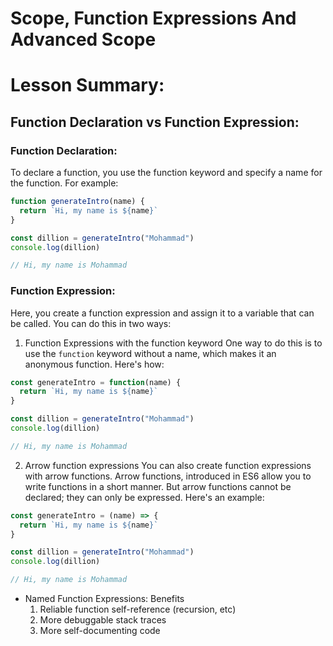 # Scope, Function Expressions And Advanced Scope 
# Lesson Summary:
## Function Declaration vs Function Expression:
### Function Declaration:
To declare a function, you use the function keyword and specify a name for the function. For example:
```javascript
function generateIntro(name) {
  return `Hi, my name is ${name}`
}

const dillion = generateIntro("Mohammad")
console.log(dillion)

// Hi, my name is Mohammad
```
### Function Expression:
Here, you create a function expression and assign it to a variable that can be called. You can do this in two ways:
1.  Function Expressions with the function keyword
One way to do this is to use the `function` keyword without a name, which makes it an anonymous function. Here's how:
```javascript
const generateIntro = function(name) {
  return `Hi, my name is ${name}`
}

const dillion = generateIntro("Mohammad")
console.log(dillion)

// Hi, my name is Mohammad
```
2.  Arrow function expressions
You can also create function expressions with arrow functions. Arrow functions, introduced in ES6 allow you to write functions in a short manner.
But arrow functions cannot be declared; they can only be expressed. Here's an example:
```javascript
const generateIntro = (name) => {
  return `Hi, my name is ${name}`
}

const dillion = generateIntro("Mohammad")
console.log(dillion)

// Hi, my name is Mohammad
```
* Named Function Expressions: Benefits
  1. Reliable function self-reference (recursion, etc)
  2. More debuggable stack traces
  3. More self-documenting code 
